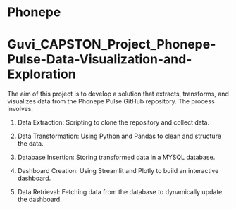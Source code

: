 # Phonepe
# Guvi_CAPSTON_Project_Phonepe-Pulse-Data-Visualization-and-Exploration

The aim of this project is to develop a solution that extracts, transforms, and visualizes data from the Phonepe Pulse GitHub repository. The process involves:

1. Data Extraction:
Scripting to clone the repository and collect data.

2. Data Transformation:
Using Python and Pandas to clean and structure the data.

3. Database Insertion:
Storing transformed data in a MYSQL database.

4. Dashboard Creation:
Using Streamlit and Plotly to build an interactive dashboard.

5. Data Retrieval:
Fetching data from the database to dynamically update the dashboard.
